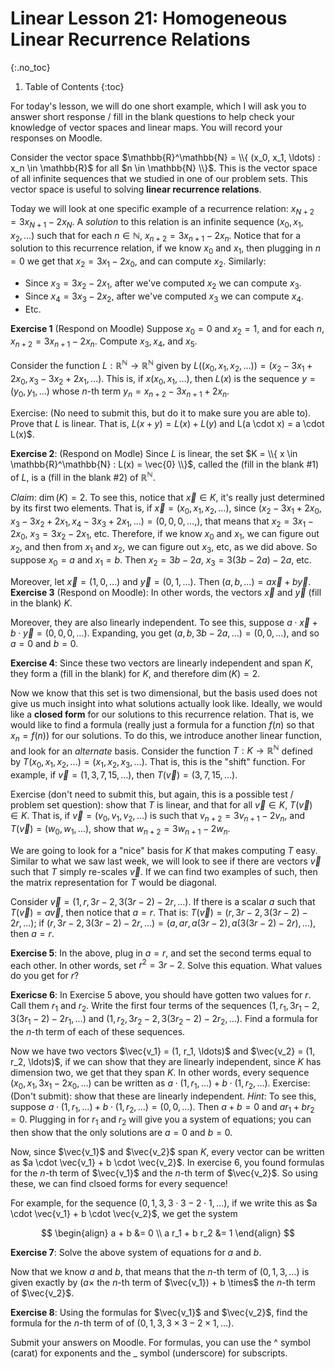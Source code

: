 # Linear Lesson 21: Homogeneous Linear Recurrence Relations
{:.no_toc}

1. Table of Contents
{:toc}

For today's lesson, we will do one short example, which I will ask you to answer short response / fill in the blank questions to help check your knowledge of vector spaces and linear maps. You will record your responses on Moodle.

Consider the vector space $\mathbb{R}^\mathbb{N} = \\{ (x_0, x_1, \ldots) : x_n \in \mathbb{R}$ for all $n \in \mathbb{N} \\}$. This is the vector space of all infinite sequences that we studied in one of our problem sets. This vector space is useful to solving **linear recurrence relations**.

Today we will look at one specific example of a recurrence relation: $x_{N+2} = 3x_{N+1} - 2x_N$. A *solution* to this relation is an infinite sequence $(x_0, x_1, x_2, \ldots)$ such that for each $n \in \mathbb{N}$, $x_{n+2} = 3x_{n+1} - 2x_n$. Notice that for a solution to this recurrence relation, if we know $x_0$ and $x_1$, then plugging in $n = 0$ we get that $x_2 = 3x_1 - 2x_0$, and can compute $x_2$. Similarly:

* Since $x_3 = 3x_2 - 2x_1$, after we've computed $x_2$ we can compute $x_3$.
* Since $x_4 = 3x_3 - 2x_2$, after we've computed $x_3$ we can compute $x_4$.
* Etc.

**Exercise 1** (Respond on Moodle) Suppose $x_0 = 0$ and $x_2 = 1$, and for each $n$, $x_{n+2} = 3x_{n+1} - 2x_n$. Compute $x_3, x_4,$ and $x_5$.

Consider the function $L : \mathbb{R}^\mathbb{N} \to \mathbb{R}^\mathbb{N}$ given by $L( (x_0, x_1, x_2,\ldots)) = (x_2 - 3x_1 + 2x_0, x_3 - 3x_2 + 2x_1, \ldots )$. This is, if $x (x_0, x_1, \ldots)$, then $L(x)$ is the sequence $y = (y_0, y_1, \ldots)$ whose $n$-th term $y_n = x_{n+2} - 3x_{n+1} + 2x_n$.

Exercise: (No need to submit this, but do it to make sure you are able to). Prove that $L$ is linear. That is, $L(x + y) = L(x) + L(y)$ and L(a \cdot x) = a \cdot L(x)$.

**Exercise 2**: (Respond on Modle) Since $L$ is linear, the set $K = \\{ x \in \mathbb{R}^\mathbb{N} : L(x) = \vec{0} \\}$, called the (fill in the blank \#1) of $L$, is a (fill in the blank \#2) of $\mathbb{R}^\mathbb{N}$.

*Claim*: $\dim(K) = 2$. To see this, notice that $\vec{x} \in K$, it's really just determined by its first two elements. That is, if $\vec{x} = (x_0, x_1, x_2, \ldots)$, since $(x_2 - 3x_1 + 2x_0, x_3 - 3x_2 + 2x_1, x_4 - 3x_3 + 2x_1, \ldots) = (0, 0, 0, \ldots, )$, that means that $x_2 = 3x_1 - 2x_0$, $x_3 = 3x_2 - 2x_1$, etc. Therefore, if we know $x_0$ and $x_1$, we can figure out $x_2$, and then from $x_1$ and $x_2$, we can figure out $x_3$, etc, as we did above. So suppose $x_0 = a$ and $x_1 = b$. Then $x_2 = 3b - 2a$, $x_3 = 3(3b - 2a) - 2a$, etc.

Moreover, let $\vec{x} = (1, 0, \ldots)$ and $\vec{y} = (0, 1, \ldots)$. Then $(a, b, \ldots) = a \vec{x} + b \vec{y}$. **Exercise 3** (Respond on Moodle): In other words, the vectors $\vec{x}$ and $\vec{y}$ (fill in the blank) $K$.

Moreover, they are also linearly independent. To see this, suppose $a \cdot \vec{x} + b \cdot \vec{y} = (0, 0, 0, \ldots)$. Expanding, you get $(a, b, 3b - 2a, \ldots) = (0, 0, \ldots)$, and so $a = 0$ and $b = 0$.

**Exercise 4**: Since these two vectors are linearly independent and span $K$, they form a (fill in the blank) for $K$, and therefore $\dim(K) = 2$.

Now we know that this set is two dimensional, but the basis used does not give us much insight into what solutions actually look like. Ideally, we would like a **closed form** for our solutions to this recurrence relation. That is, we would like to find a formula (really just a formula for a function $f(n)$ so that $x_n = f(n)$) for our solutions. To do this, we introduce another linear function, and look for an *alternate* basis. Consider the function $T : K \to \mathbb{R}^\mathbb{N}$ defined by $T(x_0, x_1, x_2, \ldots) = (x_1, x_2, x_3, \ldots)$. That is, this is the "shift" function. For example, if $\vec{v} = (1, 3, 7, 15, \ldots)$, then $T(\vec{v}) = (3, 7, 15, \ldots)$.

Exercise (don't need to submit this, but again, this is a possible test / problem set question): show that $T$ is linear, and that for all $\vec{v} \in K$, $T(\vec{v}) \in K$. That is, if $\vec{v} = (v_0, v_1, v_2, \ldots)$ is such that $v_{n+2} = 3 v_{n+1} - 2v_n$, and $T(\vec{v}) = (w_0, w_1, \ldots)$, show that $w_{n+2} = 3w_{n+1} - 2w_n$.

We are going to look for a "nice" basis for $K$ that makes computing $T$ easy. Similar to what we saw last week, we will look to see if there are vectors $\vec{v}$ such that $T$ simply re-scales $\vec{v}$. If we can find two examples of such, then the matrix representation for $T$ would be diagonal.

Consider $\vec{v} = (1, r, 3r - 2, 3(3r - 2) - 2r, \ldots)$. If there is a scalar $a$ such that $T(\vec{v}) = a \vec{v}$, then notice that $a = r$. That is: $T(\vec{v}) = (r, 3r - 2, 3(3r - 2) - 2r, \ldots)$; if $(r, 3r - 2, 3(3r - 2) - 2r, \ldots) = (a, ar, a(3r - 2), a(3(3r - 2) - 2r), \ldots)$, then $a = r$.

**Exercise 5**: In the above, plug in $a = r$, and set the second terms equal to each other. In other words, set $r^2 = 3r - 2$. Solve this equation. What values do you get for $r$?

**Exericse 6**: In Exercise 5 above, you should have gotten two values for $r$. Call them $r_1$ and $r_2$. Write the first four terms of the sequences $(1, r_1, 3r_1 - 2, 3(3r_1 - 2) - 2r_1, \ldots)$ and $(1, r_2, 3r_2 - 2, 3(3r_2 - 2) - 2r_2, \ldots)$. Find a formula for the $n$-th term of each of these sequences.

Now we have two vectors $\vec{v_1} = (1, r_1, \ldots)$ and $\vec{v_2} = (1, r_2, \ldots)$, if we can show that they are linearly independent, since $K$ has dimension two, we get that they span $K$. In other words, every sequence $(x_0, x_1, 3x_1 - 2x_0, \ldots)$ can be written as $a \cdot (1, r_1, \ldots) + b \cdot (1, r_2, \ldots)$. Exercise: (Don't submit): show that these are linearly independent. *Hint*: To see this, suppose $a \cdot (1, r_1, \ldots) + b \cdot (1, r_2, \ldots) = (0, 0, \ldots)$. Then $a + b = 0$ and $ar_1 + br_2 = 0$. Plugging in for $r_1$ and $r_2$ will give you a system of equations; you can then show that the only solutions are $a = 0$ and $b = 0$.

Now, since $\vec{v_1}$ and $\vec{v_2}$ span $K$, every vector can be written as $a \cdot \vec{v_1} + b \cdot \vec{v_2}$. In exercise 6, you found formulas for the $n$-th term of $\vec{v_1}$ and the $n$-th term of $\vec{v_2}$. So using these, we can find clsoed forms for every sequence!

For example, for the sequence $(0, 1, 3, 3\cdot 3 - 2 \cdot 1, \ldots)$, if we write this as $a \cdot \vec{v_1} + b \cdot \vec{v_2}$, we get the system

$$
\begin{align}
a + b &= 0 \\
a r_1 + b r_2 &= 1
\end{align}
$$

**Exercise 7**: Solve the above system of equations for $a$ and $b$.

Now that we know $a$ and $b$, that means that the $n$-th term of $(0, 1, 3, \ldots)$ is given exactly by ($a \times$ the $n$-th term of $\vec{v_1}) + b \times$ the $n$-th term of $\vec{v_2}$.

**Exercise 8**: Using the formulas for $\vec{v_1}$ and $\vec{v_2}$, find the formula for the $n$-th term of of $(0, 1, 3, 3 \times 3 - 2 \times 1, \ldots)$.

Submit your answers on Moodle. For formulas, you can use the ^ symbol (carat) for exponents and the _ symbol (underscore) for subscripts.
